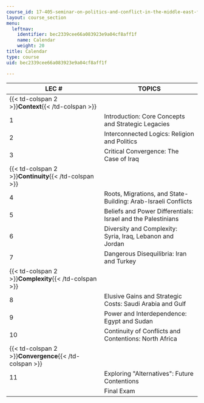```yaml
---
course_id: 17-405-seminar-on-politics-and-conflict-in-the-middle-east-fall-2003
layout: course_section
menu:
  leftnav:
    identifier: bec2339cee66a083923e9a04cf8aff1f
    name: Calendar
    weight: 20
title: Calendar
type: course
uid: bec2339cee66a083923e9a04cf8aff1f

---
```


| LEC # | TOPICS |
| --- | --- |
| {{< td-colspan 2 >}}**Context**{{< /td-colspan >}} ||
| 1 | Introduction: Core Concepts and Strategic Legacies |
| 2 | Interconnected Logics: Religion and Politics |
| 3 | Critical Convergence: The Case of Iraq |
| {{< td-colspan 2 >}}**Continuity**{{< /td-colspan >}} ||
| 4 | Roots, Migrations, and State-Building: Arab-Israeli Conflicts |
| 5 | Beliefs and Power Differentials: Israel and the Palestinians |
| 6 | Diversity and Complexity: Syria, Iraq, Lebanon and Jordan |
| 7 | Dangerous Disequilibria: Iran and Turkey |
| {{< td-colspan 2 >}}**Complexity**{{< /td-colspan >}} ||
| 8 | Elusive Gains and Strategic Costs: Saudi Arabia and Gulf |
| 9 | Power and Interdependence: Egypt and Sudan |
| 10 | Continuity of Conflicts and Contentions: North Africa |
| {{< td-colspan 2 >}}**Convergence**{{< /td-colspan >}} ||
| 11 | Exploring "Alternatives": Future Contentions |
| &nbsp; | Final Exam